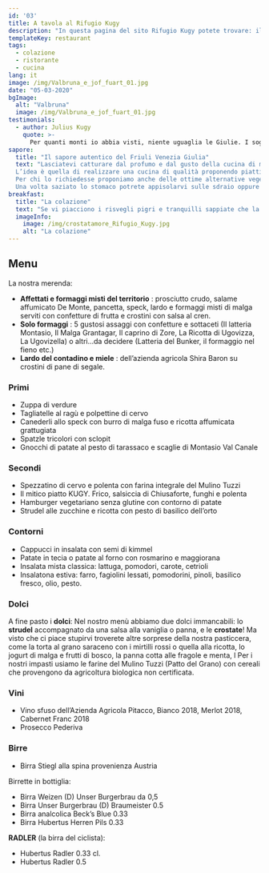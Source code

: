 ```yaml
---
id: '03'
title: A tavola al Rifugio Kugy
description: "In questa pagina del sito Rifugio Kugy potete trovare: il menu dei nostri piatti, l'offerta dei vini e le birre."
templateKey: restaurant
tags:
  - colazione
  - ristorante
  - cucina
lang: it
image: /img/Valbruna_e_jof_fuart_01.jpg
date: "05-03-2020"
bgImage:
  alt: "Valbruna"
  image: /img/Valbruna_e_jof_fuart_01.jpg
testimonials:
  - author: Julius Kugy
    quote: >-
      Per quanti monti io abbia visti, niente uguaglia le Giulie. I sogni della giovinezza vi hanno creata la patria dell’anima mia.
sapore:
  title: "Il sapore autentico del Friuli Venezia Giulia"
  text: "Lasciatevi catturare dal profumo e dal gusto della cucina di montagna, rilassatevi in giardino o nella nostra intima sala da pranzo, assaporate i nostri piatti caratterizzati dalla tipicità del territorio e dall’amore di chi li prepara.
  L’idea è quella di realizzare una cucina di qualità proponendo piatti della tradizione e pietanze stagionali. Oltre al menù fisso, infatti, vi proporremo specialità invernali come la jota, autunnali come gli gnocchi di susine o primaverili come la zuppa d’erbe spontanee e fiori. Dagli antipasti di formaggi ai dolci caserecci, dalle zuppe ai canederli, dalla selvaggina ai contorni di verdure, quello a cui teniamo maggiormente è selezionare gli ingredienti migliori.
  Per chi lo richiedesse proponiamo anche delle ottime alternative vegetariane, vegane e per celiaci.
  Una volta saziato lo stomaco potrete appisolarvi sulle sdraio oppure riprendere il cammino lungo i numerosi sentieri e piste da sci di fondo della valle. Ci troverete sempre qui ad aspettarvi, magari all’ora dell’aperitivo, per bere una dissetante birra alla spina o sorseggiare uno hugo spritz."
breakfast:
  title: "La colazione"
  text: "Se vi piacciono i risvegli pigri e tranquilli sappiate che la sala ristorante rimarrà aperta fino a tarda mattina e ad aspettarvi troverete caffè, cappuccini, tè, infusi, succhi di frutta e una vasta scelta di dolci tra cui la treccia dolce, le soffici e semplici torte quattro quarti con i grani antichi, e chissà, talvolta anche del buon pane fatto in casa."
  imageInfo:
    image: /img/crostatamore_Rifugio_Kugy.jpg
    alt: "La colazione"
---
```

## Menu

La nostra merenda:

- **Affettati e formaggi misti del territorio** : prosciutto crudo, salame affumicato De Monte, pancetta, speck, lardo e formaggi misti di malga serviti con confetture di frutta e crostini con salsa al cren.
- **Solo formaggi** : 5 gustosi assaggi con confetture e sottaceti (Il latteria Montasio, Il Malga Grantagar, Il caprino di Zore, La Ricotta di Ugovizza, La Ugovizella) o altri...da decidere (Latteria del Bunker, il formaggio nel fieno etc.)
- **Lardo del contadino e miele** : dell’azienda agricola Shira Baron su crostini di pane di segale.

### Primi
- Zuppa di verdure
- Tagliatelle al ragù e polpettine di cervo
- Canederli allo speck con burro di malga fuso e ricotta affumicata  grattugiata
- Spatzle tricolori con sclopit
- Gnocchi di patate al pesto di tarassaco e scaglie di Montasio Val Canale

### Secondi

- Spezzatino di cervo e polenta con farina integrale del Mulino Tuzzi
- Il mitico piatto KUGY. Frico, salsiccia di Chiusaforte, funghi e polenta
- Hamburger vegetariano senza glutine con contorno di patate
- Strudel alle zucchine e ricotta con pesto di basilico dell’orto

### Contorni
- Cappucci in insalata con semi di kimmel
- Patate in tecia o patate al forno con rosmarino e maggiorana
- Insalata mista classica: lattuga, pomodori, carote, cetrioli
- Insalatona estiva: farro, fagiolini lessati, pomodorini, pinoli, basilico fresco, olio, pesto.

### Dolci

A fine pasto i **dolci**:
Nel nostro menù abbiamo due dolci immancabili: lo **strudel** accompagnato da una salsa alla vaniglia o panna, e le **crostate**! Ma visto che ci piace stupirvi troverete altre sorprese della nostra pasticcera, come la torta al grano saraceno con i mirtilli rossi o quella alla ricotta, lo jogurt di malga e frutti di bosco, la panna cotta alle fragole e menta, l Per i nostri impasti usiamo le farine del Mulino Tuzzi (Patto del Grano) con cereali che provengono da agricoltura biologica non certificata.

### Vini

- Vino sfuso dell’Azienda Agricola Pitacco, Bianco 2018, Merlot 2018, Cabernet Franc 2018
- Prosecco Pederiva

### Birre

- Birra Stiegl alla spina provenienza Austria

Birrette in bottiglia:

- Birra Weizen (D) Unser Burgerbrau da 0,5
- Birra Unser Burgerbrau (D) Braumeister 0.5
- Birra analcolica Beck’s Blue 0.33
- Birra Hubertus Herren Pils 0.33


**RADLER** (la birra del ciclista):
- Hubertus Radler 0.33 cl.
- Hubertus Radler 0.5
